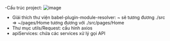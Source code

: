 -Cấu trúc project:
![image](https://user-images.githubusercontent.com/88930848/198332504-42b0d4a6-cc00-4d7b-ae2d-746b38c5de7a.png)
- Giải thích thư viện babel-plugin-module-resolver:
~ sẽ tương đương ./src
=>  ~/pages/Home tương đương với ./src/pages/Home
- Thư mục utils/Request: cấu hình axios
- apiServices: chứa các services xử lý gọi API

